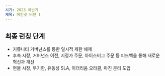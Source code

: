 ```yaml
---
시기: 2023 하반기
제목: 메인넷 버젼 1
---
```


## 최종 런칭 단계

- 커뮤니티 거버넌스를 통한 일시적 제한 해제
- 후속 시장, 거버넌스 이전, 지정가 주문, 아이스버그 주문 등 피드백을 통해 새로운 혁신과 개선
- 현물 시장, 무기한, 유동성 SLA, 이더리움 오라클, 마진 분리 도입
